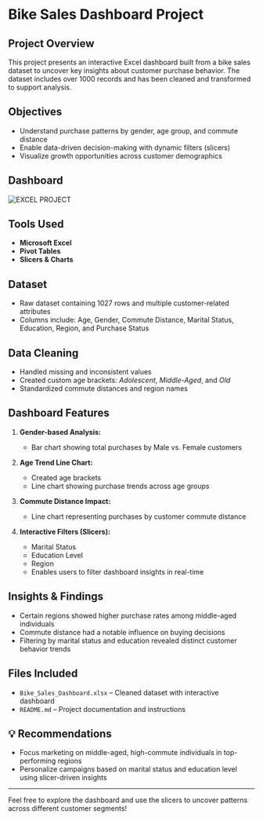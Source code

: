 
# Bike Sales Dashboard Project

## Project Overview
This project presents an interactive Excel dashboard built from a bike sales dataset to uncover key insights about customer purchase behavior. The dataset includes over 1000 records and has been cleaned and transformed to support analysis.

## Objectives
- Understand purchase patterns by gender, age group, and commute distance
- Enable data-driven decision-making with dynamic filters (slicers)
- Visualize growth opportunities across customer demographics

## Dashboard
![EXCEL PROJECT](https://github.com/user-attachments/assets/2fc7c9ec-b9da-42d5-8ed1-1c52d97ff7c6)


## Tools Used
- **Microsoft Excel**
- **Pivot Tables**
- **Slicers & Charts**

## Dataset
- Raw dataset containing 1027 rows and multiple customer-related attributes
- Columns include: Age, Gender, Commute Distance, Marital Status, Education, Region, and Purchase Status

## Data Cleaning
- Handled missing and inconsistent values
- Created custom age brackets: *Adolescent*, *Middle-Aged*, and *Old*
- Standardized commute distances and region names

## Dashboard Features
1. **Gender-based Analysis:**
   - Bar chart showing total purchases by Male vs. Female customers

2. **Age Trend Line Chart:**
   - Created age brackets
   - Line chart showing purchase trends across age groups

3. **Commute Distance Impact:**
   - Line chart representing purchases by customer commute distance

4. **Interactive Filters (Slicers):**
   - Marital Status
   - Education Level
   - Region
   - Enables users to filter dashboard insights in real-time

## Insights & Findings
- Certain regions showed higher purchase rates among middle-aged individuals
- Commute distance had a notable influence on buying decisions
- Filtering by marital status and education revealed distinct customer behavior trends

## Files Included
- `Bike_Sales_Dashboard.xlsx` – Cleaned dataset with interactive dashboard
- `README.md` – Project documentation and instructions

## 💡 Recommendations
- Focus marketing on middle-aged, high-commute individuals in top-performing regions
- Personalize campaigns based on marital status and education level using slicer-driven insights

---
Feel free to explore the dashboard and use the slicers to uncover patterns across different customer segments!

